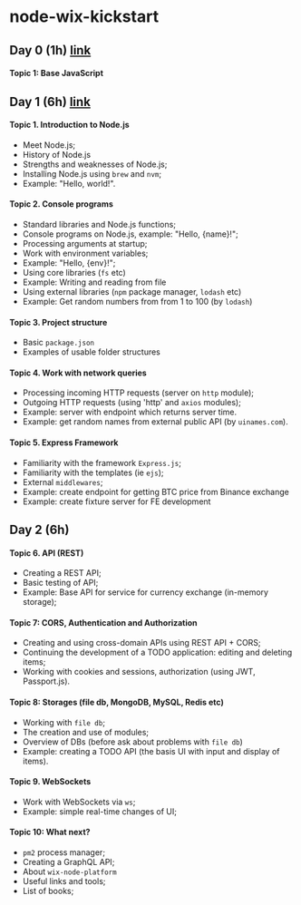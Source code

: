 # node-wix-kickstart

## Day 0 (1h) [link](day-0/INFO.md)

#### Topic 1: Base JavaScript


## Day 1 (6h) [link](day-1/INFO.md)

#### Topic 1. Introduction to Node.js

 - Meet Node.js; 
 - History of Node.js
 - Strengths and weaknesses of Node.js; 
 - Installing Node.js using `brew` and `nvm`; 
 - Example: "Hello, world!".
 
#### Topic 2. Console programs

 - Standard libraries and Node.js functions; 
 - Console programs on Node.js, example: "Hello, {name}!"; 
 - Processing arguments at startup; 
 - Work with environment variables; 
 - Example: "Hello, {env}!"; 
 - Using core libraries (`fs` etc)
 - Example: Writing and reading from file
 - Using external libraries (`npm` package manager, `lodash` etc)
 - Example: Get random numbers from from 1 to 100 (by `lodash`)
 
#### Topic 3. Project structure

 - Basic `package.json`
 - Examples of usable folder structures
 
#### Topic 4. Work with network queries

 - Processing incoming HTTP requests (server on `http` module); 
 - Outgoing HTTP requests (using 'http' and `axios` modules);
 - Example: server with endpoint which returns server time.
 - Example: get random names from external public API (by `uinames.com`).

#### Topic 5. Express Framework

 - Familiarity with the framework `Express.js`; 
 - Familiarity with the templates (ie `ejs`);
 - External `middlewares`;
 - Example: create endpoint for getting BTC price from Binance exchange
 - Example: create fixture server for FE development

## Day 2 (6h)

#### Topic 6. API (REST)

 - Creating a REST API;
 - Basic testing of API;
 - Example: Base API for service for currency exchange (in-memory storage);

#### Topic 7: CORS, Authentication and Authorization

 - Creating and using cross-domain APIs using REST API + CORS; 
 - Continuing the development of a TODO application: editing and deleting items;
 - Working with cookies and sessions, authorization (using JWT, Passport.js).
 
#### Topic 8: Storages (file db, MongoDB, MySQL, Redis etc)

 - Working with `file db`; 
 - The creation and use of modules;
 - Overview of DBs (before ask about problems with `file db`)
 - Example: creating a TODO API (the basis UI with input and display of items).
 
#### Topic 9. WebSockets

 - Work with WebSockets via `ws`; 
 - Example: simple real-time changes of UI; 

#### Topic 10: What next?

 - `pm2` process manager;
 - Creating a GraphQL API; 
 - About `wix-node-platform`
 - Useful links and tools;
 - List of books;
